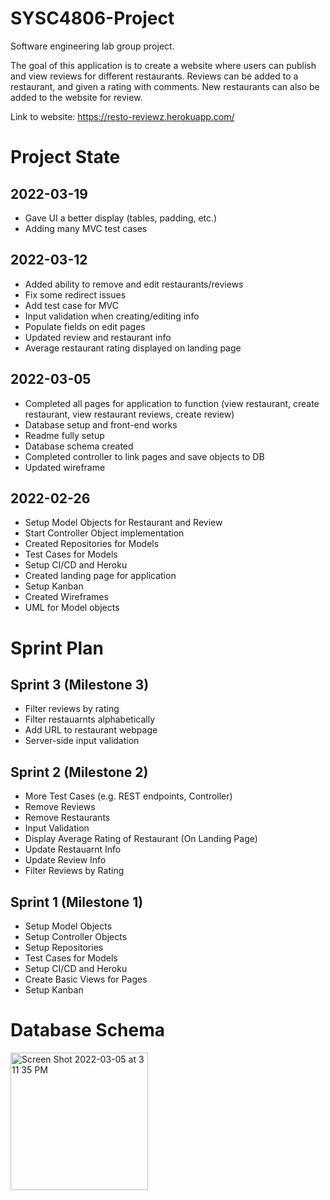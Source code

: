 # SYSC4806-Project
Software engineering lab group project.

The goal of this application is to create a website where users can publish and view reviews for different restaurants. Reviews can be added to a restaurant, and given a rating with comments. New restaurants can also be added to the website for review.

Link to website: https://resto-reviewz.herokuapp.com/

# Project State
## 2022-03-19
- Gave UI a better display (tables, padding, etc.)
- Adding many MVC test cases


## 2022-03-12
- Added ability to remove and edit restaurants/reviews
- Fix some redirect issues
- Add test case for MVC
- Input validation when creating/editing info
- Populate fields on edit pages
- Updated review and restaurant info
- Average restaurant rating displayed on landing page

## 2022-03-05
- Completed all pages for application to function (view restaurant, create restaurant, view restaurant reviews, create review)
- Database setup and front-end works
- Readme fully setup
- Database schema created
- Completed controller to link pages and save objects to DB
- Updated wireframe

## 2022-02-26
- Setup Model Objects for Restaurant and Review
- Start Controller Object implementation
- Created Repositories for Models
- Test Cases for Models
- Setup CI/CD and Heroku
- Created landing page for application
- Setup Kanban
- Created Wireframes 
- UML for Model objects


# Sprint Plan
## Sprint 3 (Milestone 3)
- Filter reviews by rating
- Filter restauarnts alphabetically
- Add URL to restaurant webpage
- Server-side input validation

## Sprint 2 (Milestone 2)
- More Test Cases (e.g. REST endpoints, Controller)
- Remove Reviews
- Remove Restaurants
- Input Validation
- Display Average Rating of Restaurant (On Landing Page)
- Update Restauarnt Info
- Update Review Info
- Filter Reviews by Rating


## Sprint 1 (Milestone 1)
- Setup Model Objects
- Setup Controller Objects
- Setup Repositories
- Test Cases for Models
- Setup CI/CD and Heroku
- Create Basic Views for Pages
- Setup Kanban

# Database Schema
<img width="220" alt="Screen Shot 2022-03-05 at 3 11 35 PM" src="https://user-images.githubusercontent.com/46545797/156898599-1501cb2f-1e25-4576-b7c3-cec4f35b6ff3.png">
